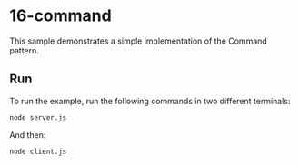 # 16-command

This sample demonstrates a simple implementation of the Command pattern.

## Run

To run the example, run the following commands in two different terminals:

```bash
node server.js
```

And then:

```bash
node client.js
```
